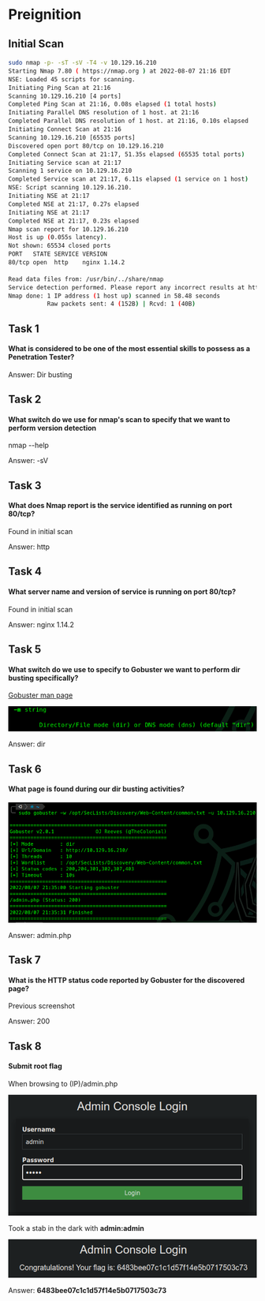 # Preignition

## Initial Scan

```bash
sudo nmap -p- -sT -sV -T4 -v 10.129.16.210
Starting Nmap 7.80 ( https://nmap.org ) at 2022-08-07 21:16 EDT
NSE: Loaded 45 scripts for scanning.
Initiating Ping Scan at 21:16
Scanning 10.129.16.210 [4 ports]
Completed Ping Scan at 21:16, 0.08s elapsed (1 total hosts)
Initiating Parallel DNS resolution of 1 host. at 21:16
Completed Parallel DNS resolution of 1 host. at 21:16, 0.10s elapsed
Initiating Connect Scan at 21:16
Scanning 10.129.16.210 [65535 ports]
Discovered open port 80/tcp on 10.129.16.210
Completed Connect Scan at 21:17, 51.35s elapsed (65535 total ports)
Initiating Service scan at 21:17
Scanning 1 service on 10.129.16.210
Completed Service scan at 21:17, 6.11s elapsed (1 service on 1 host)
NSE: Script scanning 10.129.16.210.
Initiating NSE at 21:17
Completed NSE at 21:17, 0.27s elapsed
Initiating NSE at 21:17
Completed NSE at 21:17, 0.23s elapsed
Nmap scan report for 10.129.16.210
Host is up (0.055s latency).
Not shown: 65534 closed ports
PORT   STATE SERVICE VERSION
80/tcp open  http    nginx 1.14.2

Read data files from: /usr/bin/../share/nmap
Service detection performed. Please report any incorrect results at https://nmap.org/submit/ .
Nmap done: 1 IP address (1 host up) scanned in 58.48 seconds
           Raw packets sent: 4 (152B) | Rcvd: 1 (40B)

```

## Task 1

#### What is considered to be one of the most essential skills to possess as a Penetration Tester?

Answer: Dir busting

## Task 2

#### What switch do we use for nmap's scan to specify that we want to perform version detection

nmap --help

Answer: -sV

## Task 3

#### What does Nmap report is the service identified as running on port 80/tcp?

Found in initial scan

Answer: http

## Task 4

#### What server name and version of service is running on port 80/tcp?

Found in initial scan

Answer: nginx 1.14.2

## Task 5

#### What switch do we use to specify to Gobuster we want to perform dir busting specifically?

[Gobuster man page](https://manpages.ubuntu.com/manpages/impish/man1/gobuster.1.html)

![](<../../../../.gitbook/assets/image (3).png>)

Answer: dir

## Task 6

#### What page is found during our dir busting activities?

![](<../../../../.gitbook/assets/image (7).png>)

Answer: admin.php

## Task 7

#### What is the HTTP status code reported by Gobuster for the discovered page?

Previous screenshot

Answer: 200

## Task 8

#### Submit root flag

When browsing to (IP)/admin.php

![](<../../../../.gitbook/assets/image (2).png>)

Took a stab in the dark with **admin:admin**

![](../../../../.gitbook/assets/image.png)

Answer: **6483bee07c1c1d57f14e5b0717503c73**
